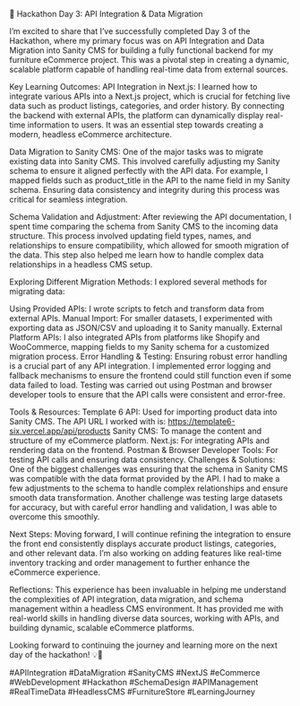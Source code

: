 🚀 Hackathon Day 3: API Integration & Data Migration

I’m excited to share that I’ve successfully completed Day 3 of the Hackathon, where my primary focus was on API Integration and Data Migration into Sanity CMS for building a fully functional backend for my furniture eCommerce project. This was a pivotal step in creating a dynamic, scalable platform capable of handling real-time data from external sources.

Key Learning Outcomes:
API Integration in Next.js: I learned how to integrate various APIs into a Next.js project, which is crucial for fetching live data such as product listings, categories, and order history. By connecting the backend with external APIs, the platform can dynamically display real-time information to users. It was an essential step towards creating a modern, headless eCommerce architecture.

Data Migration to Sanity CMS: One of the major tasks was to migrate existing data into Sanity CMS. This involved carefully adjusting my Sanity schema to ensure it aligned perfectly with the API data. For example, I mapped fields such as product_title in the API to the name field in my Sanity schema. Ensuring data consistency and integrity during this process was critical for seamless integration.

Schema Validation and Adjustment: After reviewing the API documentation, I spent time comparing the schema from Sanity CMS to the incoming data structure. This process involved updating field types, names, and relationships to ensure compatibility, which allowed for smooth migration of the data. This step also helped me learn how to handle complex data relationships in a headless CMS setup.

Exploring Different Migration Methods: I explored several methods for migrating data:

Using Provided APIs: I wrote scripts to fetch and transform data from external APIs.
Manual Import: For smaller datasets, I experimented with exporting data as JSON/CSV and uploading it to Sanity manually.
External Platform APIs: I also integrated APIs from platforms like Shopify and WooCommerce, mapping fields to my Sanity schema for a customized migration process.
Error Handling & Testing: Ensuring robust error handling is a crucial part of any API integration. I implemented error logging and fallback mechanisms to ensure the frontend could still function even if some data failed to load. Testing was carried out using Postman and browser developer tools to ensure that the API calls were consistent and error-free.

Tools & Resources:
Template 6 API: Used for importing product data into Sanity CMS. The API URL I worked with is:
https://template6-six.vercel.app/api/products
Sanity CMS: To manage the content and structure of my eCommerce platform.
Next.js: For integrating APIs and rendering data on the frontend.
Postman & Browser Developer Tools: For testing API calls and ensuring data consistency.
Challenges & Solutions:
One of the biggest challenges was ensuring that the schema in Sanity CMS was compatible with the data format provided by the API. I had to make a few adjustments to the schema to handle complex relationships and ensure smooth data transformation. Another challenge was testing large datasets for accuracy, but with careful error handling and validation, I was able to overcome this smoothly.

Next Steps:
Moving forward, I will continue refining the integration to ensure the front end consistently displays accurate product listings, categories, and other relevant data. I’m also working on adding features like real-time inventory tracking and order management to further enhance the eCommerce experience.

Reflections:
This experience has been invaluable in helping me understand the complexities of API integration, data migration, and schema management within a headless CMS environment. It has provided me with real-world skills in handling diverse data sources, working with APIs, and building dynamic, scalable eCommerce platforms.

Looking forward to continuing the journey and learning more on the next day of the hackathon! 💡🔧

#APIIntegration #DataMigration #SanityCMS #NextJS #eCommerce #WebDevelopment #Hackathon #SchemaDesign #APIManagement #RealTimeData #HeadlessCMS #FurnitureStore #LearningJourney
 

